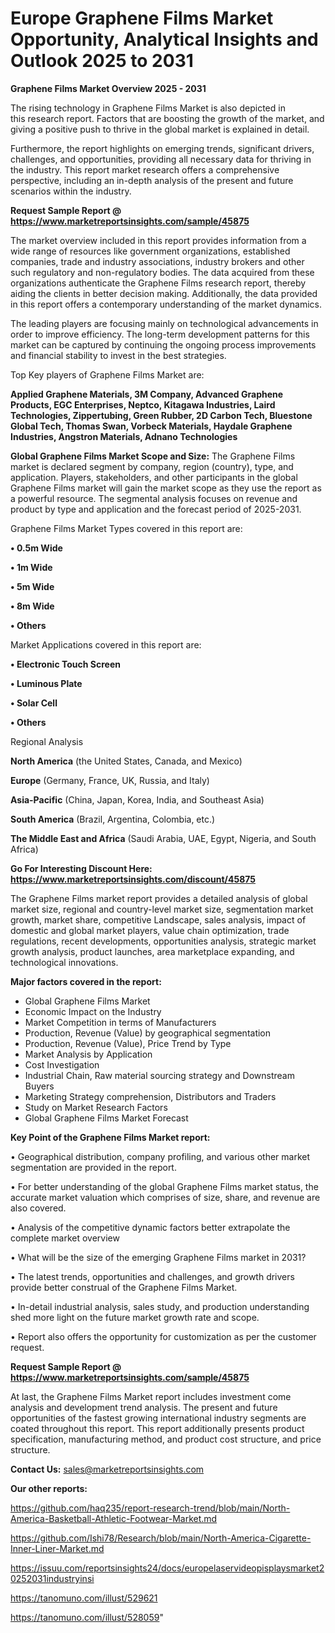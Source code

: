 # Europe Graphene Films Market Opportunity, Analytical Insights and Outlook 2025 to 2031

<Strong> Graphene Films Market Overview 2025 - 2031</strong>

The rising technology in Graphene Films Market is also depicted in this research report. Factors that are boosting the growth of the market, and giving a positive push to thrive in the global market is explained in detail.

Furthermore, the report highlights on emerging trends, significant drivers, challenges, and opportunities, providing all necessary data for thriving in the industry. This report market research offers a comprehensive perspective, including an in-depth analysis of the present and future scenarios within the industry.

<strong>Request Sample Report @ <a href=https://www.marketreportsinsights.com/sample/45875>https://www.marketreportsinsights.com/sample/45875</a></strong>

The market overview included in this report provides information from a wide range of resources like government organizations, established companies, trade and industry associations, industry brokers and other such regulatory and non-regulatory bodies. The data acquired from these organizations authenticate the Graphene Films research report, thereby aiding the clients in better decision making. Additionally, the data provided in this report offers a contemporary understanding of the market dynamics.

The leading players are focusing mainly on technological advancements in order to improve efficiency. The long-term development patterns for this market can be captured by continuing the ongoing process improvements and financial stability to invest in the best strategies.

Top Key players of Graphene Films Market are:

<strong>Applied Graphene Materials, 3M Company, Advanced Graphene Products, EGC Enterprises, Neptco, Kitagawa Industries, Laird Technologies, Zippertubing, Green Rubber, 2D Carbon Tech, Bluestone Global Tech, Thomas Swan, Vorbeck Materials, Haydale Graphene Industries, Angstron Materials, Adnano Technologies</strong>

<strong><b>Global Graphene Films Market Scope and Size:</b></strong>
The Graphene Films market is declared segment by company, region (country), type, and application. Players, stakeholders, and other participants in the global Graphene Films market will gain the market scope as they use the report as a powerful resource. The segmental analysis focuses on revenue and product by type and application and the forecast period of 2025-2031.

Graphene Films Market Types covered in this report are:

<strong>•  0.5m Wide

•  1m Wide

•  5m Wide

•  8m Wide

•  Others</strong>

Market Applications covered in this report are:

<strong>•  Electronic Touch Screen

•  Luminous Plate

•  Solar Cell

•  Others</strong> 

Regional Analysis

<strong>North America</strong> (the United States, Canada, and Mexico)

<strong>Europe</strong> (Germany, France, UK, Russia, and Italy)

<strong>Asia-Pacific</strong> (China, Japan, Korea, India, and Southeast Asia)

<strong>South America</strong> (Brazil, Argentina, Colombia, etc.)

<strong>The Middle East and Africa</strong> (Saudi Arabia, UAE, Egypt, Nigeria, and South Africa)

<strong>Go For Interesting Discount Here: <a href=https://www.marketreportsinsights.com/discount/45875>https://www.marketreportsinsights.com/discount/45875</a></strong>

The Graphene Films market report provides a detailed analysis of global market size, regional and country-level market size, segmentation market growth, market share, competitive Landscape, sales analysis, impact of domestic and global market players, value chain optimization, trade regulations, recent developments, opportunities analysis, strategic market growth analysis, product launches, area marketplace expanding, and technological innovations.

<strong><b>Major factors covered in the report:</b></strong>
<ul>
  <li>Global Graphene Films Market </li>
  <li>Economic Impact on the Industry</li>
  <li>Market Competition in terms of Manufacturers</li>
  <li>Production, Revenue (Value) by geographical segmentation</li>
  <li>Production, Revenue (Value), Price Trend by Type</li>
  <li>Market Analysis by Application</li>
  <li>Cost Investigation</li>
  <li>Industrial Chain, Raw material sourcing strategy and Downstream Buyers</li>
  <li>Marketing Strategy comprehension, Distributors and Traders</li>
  <li>Study on Market Research Factors</li>
  <li>Global Graphene Films Market Forecast</li>
</ul>

<strong><b>Key Point of the Graphene Films Market report:</b></strong>

• Geographical distribution, company profiling, and various other market segmentation are provided in the report.

• For better understanding of the global Graphene Films market status, the accurate market valuation which comprises of size, share, and revenue are also covered.

• Analysis of the competitive dynamic factors better extrapolate the complete market overview

• What will be the size of the emerging Graphene Films market in 2031?

• The latest trends, opportunities and challenges, and growth drivers provide better construal of the Graphene Films Market.

• In-detail industrial analysis, sales study, and production understanding shed more light on the future market growth rate and scope.

• Report also offers the opportunity for customization as per the customer request.

<strong>Request Sample Report @ <a href=https://www.marketreportsinsights.com/sample/45875>https://www.marketreportsinsights.com/sample/45875</a></strong>

At last, the Graphene Films Market report includes investment come analysis and development trend analysis. The present and future opportunities of the fastest growing international industry segments are coated throughout this report. This report additionally presents product specification, manufacturing method, and product cost structure, and price structure.

<strong>Contact Us:</strong>
sales@marketreportsinsights.com

<strong>Our other reports:</strong>

<a href=https://github.com/haq235/report-research-trend/blob/main/North-America-Basketball-Athletic-Footwear-Market.md>https://github.com/haq235/report-research-trend/blob/main/North-America-Basketball-Athletic-Footwear-Market.md</a>

<a href=https://github.com/Ishi78/Research/blob/main/North-America-Cigarette-Inner-Liner-Market.md>https://github.com/Ishi78/Research/blob/main/North-America-Cigarette-Inner-Liner-Market.md</a>

<a href=https://issuu.com/reportsinsights24/docs/europelaservideopisplaysmarket20252031industryinsi>https://issuu.com/reportsinsights24/docs/europelaservideopisplaysmarket20252031industryinsi</a>

<a href=https://tanomuno.com/illust/529621>https://tanomuno.com/illust/529621</a>

<a href=https://tanomuno.com/illust/528059>https://tanomuno.com/illust/528059</a>"
